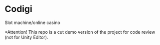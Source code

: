 # Codigi
Slot machine/online casino

*Attention! This repo is a cut demo version of the project for code review (not for Unity Editor).

